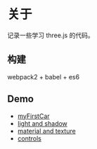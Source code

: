 # 关于

记录一些学习 three.js 的代码。

## 构建

webpack2 + babel + es6

## Demo

- [myFirstCar](https://gaohaoyang.github.io/threejs-practice/demo/1-myFirst-Car/)
- [light and shadow](https://gaohaoyang.github.io/threejs-practice/demo/2-light-shadow/)
- [material and texture](https://gaohaoyang.github.io/threejs-practice/demo/3-material-texture/)
- [controls](https://gaohaoyang.github.io/threejs-practice/demo/4-control/)